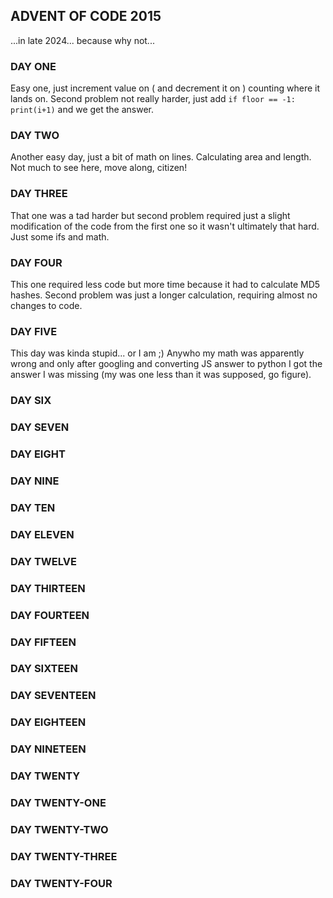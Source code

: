## ADVENT OF CODE 2015 ##
...in late 2024... because why not...

### DAY ONE ###

Easy one, just increment value on \( and decrement it on \) counting where it lands on. Second problem not really harder, just add `if floor == -1: print(i+1)` and we get the answer.

### DAY TWO ###

Another easy day, just a bit of math on lines. Calculating area and length. Not much to see here, move along, citizen!
### DAY THREE ###

That one was a tad harder but second problem required just a slight modification of the code from the first one so it wasn't ultimately that hard. Just some ifs and math.
### DAY FOUR ###

This one required less code but more time because it had to calculate MD5 hashes. Second problem was just a longer calculation, requiring almost no changes to code.
### DAY FIVE ###

This day was kinda stupid... or I am ;) Anywho my math was apparently wrong and only after googling and converting JS answer to python I got the answer I was missing \(my was one less than it was supposed, go figure\).
### DAY SIX ###

### DAY SEVEN ###

### DAY EIGHT ###

### DAY NINE ###

### DAY TEN ###

### DAY ELEVEN ###

### DAY TWELVE ###

### DAY THIRTEEN ###

### DAY FOURTEEN ###    

### DAY FIFTEEN ###

### DAY SIXTEEN ###

### DAY SEVENTEEN ###

### DAY EIGHTEEN ###

### DAY NINETEEN ###

### DAY TWENTY ###

### DAY TWENTY-ONE ###

### DAY TWENTY-TWO ###

### DAY TWENTY-THREE ###

### DAY TWENTY-FOUR ###

